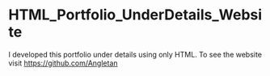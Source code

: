 # HTML_Portfolio_UnderDetails_Website
I developed this portfolio under details using only HTML. To see the website visit https://github.com/Angletan
